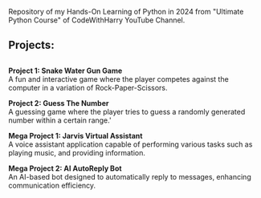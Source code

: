 Repository of my Hands-On Learning of Python in 2024 from "Ultimate Python Course" of CodeWithHarry YouTube Channel.

## Projects:
##
**Project 1: Snake Water Gun Game**<br>
A fun and interactive game where the player competes against the computer in a variation of Rock-Paper-Scissors.

**Project 2: Guess The Number**<br>
A guessing game where the player tries to guess a randomly generated number within a certain range.'

**Mega Project 1: Jarvis Virtual Assistant**<br>
A voice assistant application capable of performing various tasks such as playing music, and providing information.

**Mega Project 2: AI AutoReply Bot**<br>
An AI-based bot designed to automatically reply to messages, enhancing communication efficiency.
##

